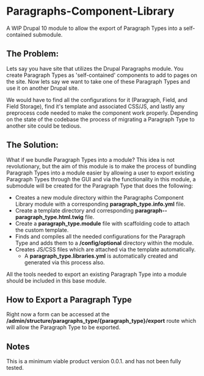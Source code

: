 # Paragraphs-Component-Library
A WIP Drupal 10 module to allow the export of Paragraph Types into a self-contained submodule. 

## The Problem:
Lets say you have site that utilizes the Drupal Paragraphs module. You create Paragraph Types as 'self-contained' components to add to pages on the site. Now lets say we want to take one of these Paragraph Types and use it on another Drupal site. 

We would have to find all the configurations for it (Paragraph, Field, and Field Storage), find it's template and associated CSS/JS, and lastly any preprocess code needed to make the component work properly. Depending on the state of the codebase the process of migrating a Paragraph Type to another site could be tedious. 

## The Solution:
What if we bundle Paragraph Types into a module? This idea is not revolutionary, but the aim of this module is to make the process of bundling Paragraph Types into a module easier by allowing a user to export existing Paragraph Types through the GUI and via the functionality in this module, a submodule will be created for the Paragraph Type that does the following:

* Creates a new module directory within the Paragraphs Component Library module with a corresponding **paragraph_type.info.yml** file.
* Create a template directory and corresponding **paragraph--paragraph_type.html.twig** file.
* Create a **paragraph_type.module** file with scaffolding code to attach the custom template.
* Finds and compiles all the needed configurations for the Paragraph Type and adds them to a **/config/optional** directory within the module.
* Creates JS/CSS files which are attached via the template automatically.
  * A **paragraph_type.libraries.yml** is automatically created and generated via this process also.
 
All the tools needed to export an existing Paragraph Type into a module should be included in this base module.

## How to Export a Paragraph Type
Right now a form can be accessed at the **/admin/structure/paragraphs_type/{paragraph_type}/export** route which will allow the Paragraph Type to be exported.

## Notes
This is a minimum viable product version 0.0.1. and has not been fully tested.

